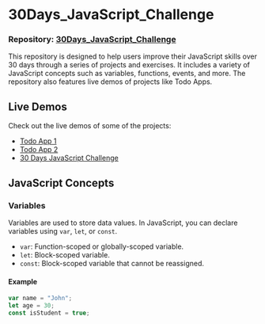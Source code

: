 # 30Days_JavaScript_Challenge

### Repository: [30Days_JavaScript_Challenge](https://github.com/imRahul05/30Days_JavaScript_Challenge)

This repository is designed to help users improve their JavaScript skills over 30 days through a series of projects and exercises. It includes a variety of JavaScript concepts such as variables, functions, events, and more. The repository also features live demos of projects like Todo Apps.
## Live Demos

Check out the live demos of some of the projects:

- [Todo App 1](https://todo-html-six.vercel.app/)
- [Todo App 2](https://imrahul05-todo-app.vercel.app/)
- [30 Days JavaScript Challenge](https://30-days-java-script-challenge-bice.vercel.app/)

## JavaScript Concepts

### Variables

Variables are used to store data values. In JavaScript, you can declare variables using `var`, `let`, or `const`.

- `var`: Function-scoped or globally-scoped variable.
- `let`: Block-scoped variable.
- `const`: Block-scoped variable that cannot be reassigned.

#### Example

```javascript
var name = "John";
let age = 30;
const isStudent = true;